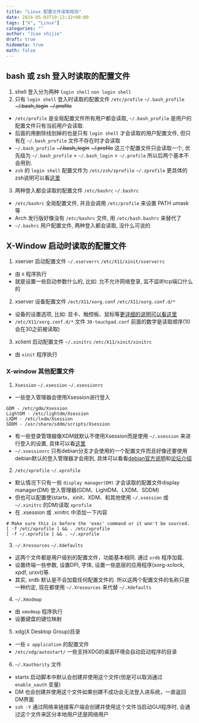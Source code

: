 ```yaml
---
title: "Linux 配置文件读取规则"
date: 2024-05-03T19:13:32+08:00
tags: ["X", "Linux"]
categories: ""
author: "Jiao shijie"
draft: true
hidemeta: true
math: false
---
```


## bash 或 zsh 登入时读取的配置文件
1. shell 登入分为两种 `login shell` `non login shell`
2. 只有 `login shell` 登入时读取的配置文件 `/etc/profile` `~/.bash_profile` ~~~/.bash_login~~ ~~~/.profile~~
  - `/etc/profile` 是全局配置文件所有用户都会读取, `~/.bash_profile` 是用户的配置文件只有当前用户会读取.
  - 后面的用删除线划掉的也是只有 `login shell` 才会读取的用户配置文件, 但只有在 `~/.bash_profile` 文件不存在时才会读取
  - `~/.bash_profile` ~~~/.bash_login~~ ~~~/.profile~~ 这三个配置文件只会读取一个, 优先级为 `~/.bash_profile` > `~/.bash_login` > `~/.profile` 所以后两个基本不会用到.
  - `zsh` 的 `login shell` 配置文件为 `/etc/zsh/zprofile` `~/.zprofile` 更具体的zsh说明可以看[这里](https://wiki.archlinux.org/index.php/Zsh)
3. 两种登入都会读取的配置文件 `/etc/bashrc` `~/.bashrc`
  - `/etc/bashrc` 全局配置文件, 并且会调用 `/etc/profile` 来设置 PATH umask等
  - Arch 发行版好像没有 `/etc/bashrc` 文件, 用 `/etc/bash.bashrc` 来替代了
  - `~/.bashrc` 用户配置文件, 两种登入都会读取, 没什么可说的

## X-Window 启动时读取的配置文件
1. xserver 启动配置文件 `~/.xserverrc` `/etc/X11/xinit/xserverrc`
  - 由 `X` 程序执行
  - 就是设置一些启动参数什么的, 比如: 允不允许网络登录, 监不监听tcp端口什么的
2. xserver 设备配置文件 `/ect/X11/xorg.conf` `/etc/X11/xorg.conf.d/*`
  - 设备的设置选项, 比如: 显卡、触控板、鼠标等[更详细的说明可以看这里](https://wiki.archlinux.org/index.php/Xorg)
  - `/etc/X11/xorg.conf.d/*` 文件 `30-touchpad.conf` 前面的数字是读取顺序(10会在30之前被读取)
3. xclient 启动配置文件 `~/.xinitrc` `/etc/X11/xinit/xinitrc`
  - 由 `xinit` 程序执行

### X-window 其他配置文件
1. `Xsession` `~/.xsession` `~/.xsessionrc`
  - 一些登入管理器会使用Xsession进行登入
  ```
  GDM - /etc/gdm/Xsession
  LightDM - /etc/lightdm/Xsession
  LXDM - /etc/lxdm/Xsession
  SDDM - /usr/share/sddm/scripts/Xsession
  ```
  - 有一些登录管理器像XDM就默认不使用Xsession而是使用 `~/.xsession` 来进行登入的设置, 具体可以看[这里](https://wiki.archlinux.org/index.php/XDM)
  - `~/.xsessionrc` 只有debian分支才会使用的一个配置文件而且好像还要使用debian默认的登入管理器才会用到, 具体可以看看[debian官方说明](https://wiki.debian.org/Xsession)和[论坛介绍](https://unix.stackexchange.com/questions/281858/difference-between-xinitrc-xsession-and-xsessionrc)
2. `/etc/xprofile` `~/.xprofile`
  - 默认情况下只有一些 `display manager(DM)` 才会读取的配置文件display manager(DM) 登入管理器(GDM、LightDM、LXDM、SDDM)
  - 但也可以配置使(startx、xinit、XDM、和其他使用 `~/.xsession` 或 `~/.xinitrc` 的DM)读取 `xprofile`
  - 在 .xsession 或 .xinitrc 中添加一下内容
  ```
  # Make sure this is before the 'exec' command or it won't be sourced.
  [ -f /etc/xprofile ] && . /etc/xprofile
  [ -f ~/.xprofile ] && . ~/.xprofile
  ```
3. `~/.Xresources` `~/.Xdefaults`
  - 这两个文件都是用户级别的配置文件，功能基本相同. 通过 `xrdb` 程序加载.
  - 设置终端一些参数, 设置DPI, 字体, 设置一些底层的应用程序(xorg-xclock, xpdf, urxvt)等.
  - 其实, xrdb 默认是不会加载任何配置文件的. 所以这两个配置文件的名称只是一种约定, 现在都使用 `~/.Xresources` 来代替 `~/.Xdefaults`
4. `~/.Xmodmap`
  - 由 `xmodmap` 程序执行
  - 设置键盘的键位映射
5. xdg(X Desktop Group)目录
  - 一些 `x application` 的配置文件
  - `/etc/xdg/autostart/` 一些支持XDG的桌面环境会自动启动程序的目录
6. `~/.Xauthority` 文件
  - startx 启动脚本中默认会创建并使用这个文件(但是可以取消通过 `enable_xauth` 变量)
  - DM 也会创建并使用这个文件如果创建不成功会无法登入进系统，一直返回DM界面
  - `ssh -Y` 通过网络来链接客户端会创建并使用这个文件当启动GUI程序时, 会通过这个文件来区分本地用户还是网络用户
